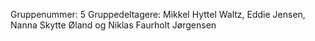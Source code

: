 Gruppenummer: 5
Gruppedeltagere: Mikkel Hyttel Waltz, Eddie Jensen, Nanna Skytte Øland og Niklas Faurholt Jørgensen
